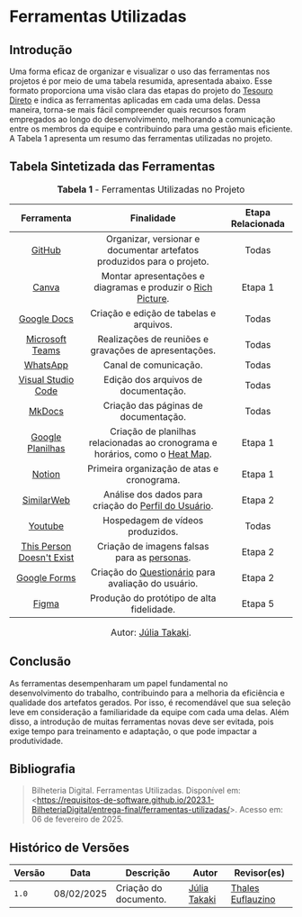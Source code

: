 # Ferramentas Utilizadas

## Introdução

Uma forma eficaz de organizar e visualizar o uso das ferramentas nos projetos é por meio de uma tabela resumida, apresentada abaixo. Esse formato proporciona uma visão clara das etapas do projeto do [Tesouro Direto](https://requisitos-de-software.github.io/2024.2-TesouroDireto) e indica as ferramentas aplicadas em cada uma delas. Dessa maneira, torna-se mais fácil compreender quais recursos foram empregados ao longo do desenvolvimento, melhorando a comunicação entre os membros da equipe e contribuindo para uma gestão mais eficiente. A Tabela 1 apresenta um resumo das ferramentas utilizadas no projeto.

## Tabela Sintetizada das Ferramentas

<font size="3"><p style="text-align: center"><b>Tabela 1</b> - Ferramentas Utilizadas no Projeto</p></font>

| Ferramenta | Finalidade | Etapa Relacionada |
| :-------: | :--------: | :---------------: |
| [GitHub](https://requisitos-de-software.github.io/2024.2-TesouroDireto/docs/Planejamento-do-projeto/ferramentas) | Organizar, versionar e documentar artefatos produzidos para o projeto. | Todas |
| [Canva](https://requisitos-de-software.github.io/2024.2-TesouroDireto/docs/Planejamento-do-projeto/ferramentas) | Montar apresentações e diagramas e produzir o [Rich Picture](../Planejamento-do-projeto/rich-picture.md). | Etapa 1 | 
| [Google Docs](https://requisitos-de-software.github.io/2024.2-TesouroDireto/docs/Planejamento-do-projeto/ferramentas) | Criação e edição de tabelas e arquivos. | Todas |
| [Microsoft Teams](https://requisitos-de-software.github.io/2024.2-TesouroDireto/docs/Planejamento-do-projeto/ferramentas) | Realizações de reuniões e gravações de apresentações. | Todas |
| [WhatsApp](https://requisitos-de-software.github.io/2024.2-TesouroDireto/docs/Planejamento-do-projeto/ferramentas) | Canal de comunicação. | Todas |
| [Visual Studio Code](https://requisitos-de-software.github.io/2024.2-TesouroDireto/docs/Planejamento-do-projeto/ferramentas) | Edição dos arquivos de documentação. | Todas |
| [MkDocs](https://requisitos-de-software.github.io/2024.2-TesouroDireto/docs/Planejamento-do-projeto/ferramentas) | Criação das páginas de documentação. | Todas |
| [Google Planilhas](https://requisitos-de-software.github.io/2024.2-TesouroDireto/docs/Planejamento-do-projeto/ferramentas) | Criação de planilhas relacionadas ao cronograma e horários, como o [Heat Map](../Planejamento-do-projeto/heatmap.md). | Etapa 1 |
| [Notion](https://requisitos-de-software.github.io/2024.2-TesouroDireto/docs/Planejamento-do-projeto/ferramentas) | Primeira organização de atas e cronograma. | Etapa 1 |
| [SimilarWeb](https://requisitos-de-software.github.io/2024.2-TesouroDireto/Planejamento-do-projeto/ferramentas/) | Análise dos dados para criação do [Perfil do Usuário](https://requisitos-de-software.github.io/2024.2-TesouroDireto/elicitacao/grupo5/perfil-usuario/). | Etapa 2 |
| [Youtube](https://requisitos-de-software.github.io/2024.2-TesouroDireto/docs/Planejamento-do-projeto/ferramentas) | Hospedagem de vídeos produzidos. | Todas |
| [This Person Doesn't Exist](https://requisitos-de-software.github.io/2024.2-TesouroDireto/docs/Planejamento-do-projeto/ferramentas) | Criação de imagens falsas para as [personas](../elicitacao/grupo5/personas.md). | Etapa 2 |
| [Google Forms](https://requisitos-de-software.github.io/2024.2-TesouroDireto/docs/Planejamento-do-projeto/ferramentas) | Criação do [Questionário](../elicitacao/grupo5/definicao-perfil_de_usuario/questionario.md) para avaliação do usuário. | Etapa 2 |
| [Figma](https://requisitos-de-software.github.io/2024.2-TesouroDireto/Planejamento-do-projeto/ferramentas/) | Produção do protótipo de alta fidelidade. | Etapa 5 |

<font size="3"><p style="text-align: center">Autor: [Júlia Takaki](https://github.com/juliatakaki).</p></font>

## Conclusão

As ferramentas desempenharam um papel fundamental no desenvolvimento do trabalho, contribuindo para a melhoria da eficiência e qualidade dos artefatos gerados. Por isso, é recomendável que sua seleção leve em consideração a familiaridade da equipe com cada uma delas. Além disso, a introdução de muitas ferramentas novas deve ser evitada, pois exige tempo para treinamento e adaptação, o que pode impactar a produtividade.

## Bibliografia

> Bilheteria Digital. Ferramentas Utilizadas. Disponível em: <<https://requisitos-de-software.github.io/2023.1-BilheteriaDigital/entrega-final/ferramentas-utilizadas/>>. Acesso em: 06 de fevereiro de 2025.

## Histórico de Versões

| Versão | Data | Descrição | Autor | Revisor(es) |
| ------ | ---- | --------- | ----- | ----------- |
| `1.0`  | 08/02/2025 | Criação do documento. | [Júlia Takaki](https://github.com/juliatakaki)| [Thales Euflauzino](https://github.com/thaleseuflauzino) |
